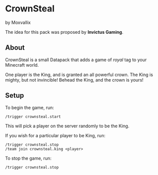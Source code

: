 # CrownSteal
by Moxvallix

The idea for this pack was proposed by **Invictus Gaming**.

## About
CrownSteal is a small Datapack that adds a game of *royal* tag to your Minecraft world.

One player is the King, and is granted an all powerful crown. The King is mighty, but not invincible!
Behead the King, and the crown is yours!

## Setup
To begin the game, run: 
```
/trigger crownsteal.start
```
This will pick a player on the server randomly to be the King.

If you wish for a particular player to be King, run: 
```
/trigger crownsteal.stop
/team join crownsteal.king <player>
```

To stop the game, run:
```
/trigger crownsteal.stop
```